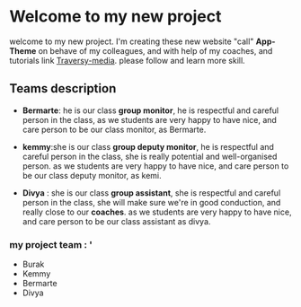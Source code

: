 # Welcome to my new project

welcome to my new project. I'm creating these new website "call" **App-Theme** on behave of my colleagues, and with help of my coaches, and tutorials link [Traversy-media](https://www.youtube.com/watch?v=qlA7dputiNc&list=WL&index=68). please follow and learn more skill.

## Teams description

- **Bermarte**: he is our class **group monitor**, he is respectful and careful person in the class, as we students are very happy to have nice, and care person to be our class monitor, as Bermarte.

- **kemmy**:she is our class **group deputy monitor**, he is respectful and careful person in the class, she is really potential and well-organised person. as we students are very happy to have nice, and care person to be our class deputy monitor, as kemi.

- **Divya** : she is our class **group assistant**, she is respectful and careful person in the class, she will make sure we're in good conduction, and really close to our **coaches**. as we students are very happy to have nice, and care person to be our class assistant as divya.

### my project team : '

- Burak
- Kemmy
- Bermarte
- Divya
